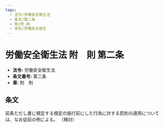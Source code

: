 ```yaml
---
tags:
  - 法令/労働安全衛生法
  - 条文/第二条
  - 章/附_則
  - 体系/労働安全衛生
---
```

# 労働安全衛生法 附　則 第二条

- **法令:** 労働安全衛生法
- **条文番号:** 第二条
- **章:** 附　則

## 条文
前条ただし書に規定する規定の施行前にした行為に対する罰則の適用については、なお従前の例による。
（検討）

